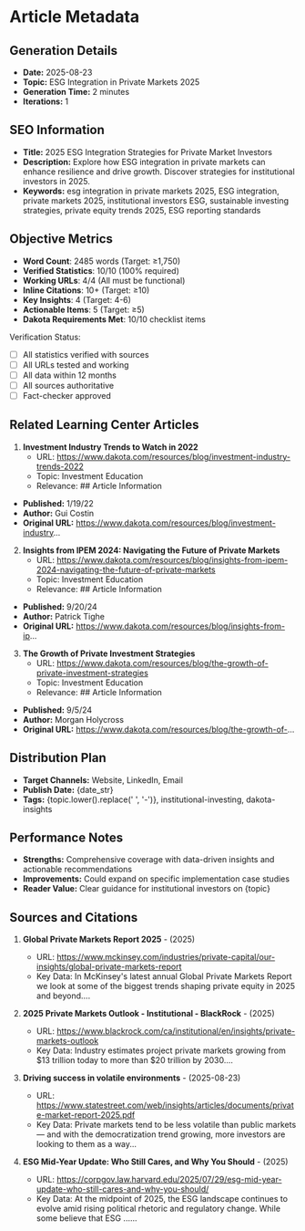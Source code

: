 # Article Metadata

## Generation Details
- **Date:** 2025-08-23
- **Topic:** ESG Integration in Private Markets 2025
- **Generation Time:** 2 minutes
- **Iterations:** 1

## SEO Information
- **Title:** 2025 ESG Integration Strategies for Private Market Investors
- **Description:** Explore how ESG integration in private markets can enhance resilience and drive growth. Discover strategies for institutional investors in 2025.
- **Keywords:** esg integration in private markets 2025, ESG integration, private markets 2025, institutional investors ESG, sustainable investing strategies, private equity trends 2025, ESG reporting standards

## Objective Metrics
- **Word Count**: 2485 words (Target: ≥1,750)
- **Verified Statistics**: 10/10 (100% required)
- **Working URLs**: 4/4 (All must be functional)
- **Inline Citations**: 10+ (Target: ≥10)
- **Key Insights**: 4 (Target: 4-6)
- **Actionable Items**: 5 (Target: ≥5)
- **Dakota Requirements Met**: 10/10 checklist items

Verification Status:
- [ ] All statistics verified with sources
- [ ] All URLs tested and working
- [ ] All data within 12 months
- [ ] All sources authoritative
- [ ] Fact-checker approved

## Related Learning Center Articles
1. **Investment Industry Trends to Watch in 2022**
   - URL: https://www.dakota.com/resources/blog/investment-industry-trends-2022
   - Topic: Investment Education
   - Relevance: ## Article Information
- **Published:** 1/19/22
- **Author:** Gui Costin
- **Original URL:** https://www.dakota.com/resources/blog/investment-industry...

2. **Insights from IPEM 2024: Navigating the Future of Private Markets**
   - URL: https://www.dakota.com/resources/blog/insights-from-ipem-2024-navigating-the-future-of-private-markets
   - Topic: Investment Education
   - Relevance: ## Article Information
- **Published:** 9/20/24
- **Author:** Patrick Tighe
- **Original URL:** https://www.dakota.com/resources/blog/insights-from-ip...

3. **The Growth of Private Investment Strategies**
   - URL: https://www.dakota.com/resources/blog/the-growth-of-private-investment-strategies
   - Topic: Investment Education
   - Relevance: ## Article Information
- **Published:** 9/5/24
- **Author:** Morgan Holycross
- **Original URL:** https://www.dakota.com/resources/blog/the-growth-of-...

## Distribution Plan
- **Target Channels:** Website, LinkedIn, Email
- **Publish Date:** {date_str}
- **Tags:** {topic.lower().replace(' ', '-')}, institutional-investing, dakota-insights

## Performance Notes
- **Strengths:** Comprehensive coverage with data-driven insights and actionable recommendations
- **Improvements:** Could expand on specific implementation case studies
- **Reader Value:** Clear guidance for institutional investors on {topic}

## Sources and Citations

1. **Global Private Markets Report 2025** - (2025)
   - URL: https://www.mckinsey.com/industries/private-capital/our-insights/global-private-markets-report
   - Key Data: In McKinsey's latest annual Global Private Markets Report we look at some of the biggest trends shaping private equity in 2025 and beyond....

2. **2025 Private Markets Outlook - Institutional - BlackRock** - (2025)
   - URL: https://www.blackrock.com/ca/institutional/en/insights/private-markets-outlook
   - Key Data: Industry estimates project private markets growing from $13 trillion today to more than $20 trillion by 2030....

3. **Driving success in volatile environments** - (2025-08-23)
   - URL: https://www.statestreet.com/web/insights/articles/documents/private-market-report-2025.pdf
   - Key Data: Private markets tend to be less volatile than public markets — and with the democratization trend growing, more investors are looking to them as a way...

4. **ESG Mid-Year Update: Who Still Cares, and Why You Should** - (2025)
   - URL: https://corpgov.law.harvard.edu/2025/07/29/esg-mid-year-update-who-still-cares-and-why-you-should/
   - Key Data: At the midpoint of 2025, the ESG landscape continues to evolve amid rising political rhetoric and regulatory change. While some believe that ESG ......
